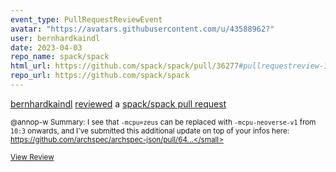 ```yaml
---
event_type: PullRequestReviewEvent
avatar: "https://avatars.githubusercontent.com/u/43588962?"
user: bernhardkaindl
date: 2023-04-03
repo_name: spack/spack
html_url: https://github.com/spack/spack/pull/36277#pullrequestreview-1368203739
repo_url: https://github.com/spack/spack
---
```


<a href='https://github.com/bernhardkaindl' target='_blank'>bernhardkaindl</a> <a href='https://github.com/spack/spack/pull/36277#pullrequestreview-1368203739' target='_blank'>reviewed</a> a <a href='https://github.com/spack/spack/pull/36277' target='_blank'>spack/spack pull request</a>

<small>@annop-w Summary: I see that `-mcpu=zeus` can be replaced with `-mcpu-neoverse-v1` from `10:3` onwards, and I've submitted this additional update on top of your infos here: https://github.com/archspec/archspec-json/pull/64...</small>

<a href='https://github.com/spack/spack/pull/36277#pullrequestreview-1368203739' target='_blank'>View Review</a>